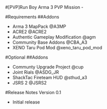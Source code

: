 #[PVP]Run Boy
Arma 3 PVP Mission - 

#Requirements
##Addons
* Arma 3 MapPack @A3MP
* ACRE2 @ACRE2
* Authentic Gameplay Modification @agm
* Community Base Addons @CBA_A3
* XENO Taru Pod Mod @xeno_taru_pod_mod

#Optional
##Addons
* Communty Upgrade Project @cup
* Joint Rials @ASDG_JR
* ShackTac Fireteam HUD @sthud_a3
* JSRS 2 @JSRS2

#Release Notes
Version 0.1
- Initial release